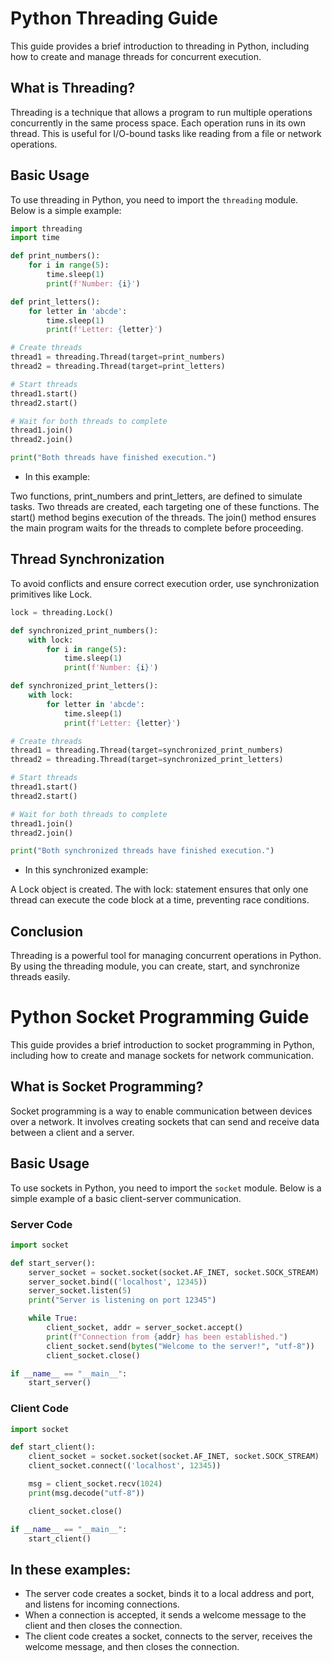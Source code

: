 

# Python Threading Guide

This guide provides a brief introduction to threading in Python, including how to create and manage threads for concurrent execution.

## What is Threading?

Threading is a technique that allows a program to run multiple operations concurrently in the same process space. Each operation runs in its own thread. This is useful for I/O-bound tasks like reading from a file or network operations.

## Basic Usage

To use threading in Python, you need to import the `threading` module. Below is a simple example:

```python
import threading
import time

def print_numbers():
    for i in range(5):
        time.sleep(1)
        print(f'Number: {i}')

def print_letters():
    for letter in 'abcde':
        time.sleep(1)
        print(f'Letter: {letter}')

# Create threads
thread1 = threading.Thread(target=print_numbers)
thread2 = threading.Thread(target=print_letters)

# Start threads
thread1.start()
thread2.start()

# Wait for both threads to complete
thread1.join()
thread2.join()

print("Both threads have finished execution.")
```

- In this example:

Two functions, print_numbers and print_letters, are defined to simulate tasks.
Two threads are created, each targeting one of these functions.
The start() method begins execution of the threads.
The join() method ensures the main program waits for the threads to complete before proceeding.

## Thread Synchronization
To avoid conflicts and ensure correct execution order, use synchronization primitives like Lock.

```python
lock = threading.Lock()

def synchronized_print_numbers():
    with lock:
        for i in range(5):
            time.sleep(1)
            print(f'Number: {i}')

def synchronized_print_letters():
    with lock:
        for letter in 'abcde':
            time.sleep(1)
            print(f'Letter: {letter}')

# Create threads
thread1 = threading.Thread(target=synchronized_print_numbers)
thread2 = threading.Thread(target=synchronized_print_letters)

# Start threads
thread1.start()
thread2.start()

# Wait for both threads to complete
thread1.join()
thread2.join()

print("Both synchronized threads have finished execution.")
```

- In this synchronized example:

A Lock object is created.
The with lock: statement ensures that only one thread can execute the code block at a time, preventing race conditions.

## Conclusion
Threading is a powerful tool for managing concurrent operations in Python. By using the threading module, you can create, start, and synchronize threads easily.



# Python Socket Programming Guide

This guide provides a brief introduction to socket programming in Python, including how to create and manage sockets for network communication.

## What is Socket Programming?

Socket programming is a way to enable communication between devices over a network. It involves creating sockets that can send and receive data between a client and a server.

## Basic Usage

To use sockets in Python, you need to import the `socket` module. Below is a simple example of a basic client-server communication.

### Server Code

```python
import socket

def start_server():
    server_socket = socket.socket(socket.AF_INET, socket.SOCK_STREAM)
    server_socket.bind(('localhost', 12345))
    server_socket.listen(5)
    print("Server is listening on port 12345")

    while True:
        client_socket, addr = server_socket.accept()
        print(f"Connection from {addr} has been established.")
        client_socket.send(bytes("Welcome to the server!", "utf-8"))
        client_socket.close()

if __name__ == "__main__":
    start_server()
```

### Client Code
```python
import socket

def start_client():
    client_socket = socket.socket(socket.AF_INET, socket.SOCK_STREAM)
    client_socket.connect(('localhost', 12345))

    msg = client_socket.recv(1024)
    print(msg.decode("utf-8"))

    client_socket.close()

if __name__ == "__main__":
    start_client()
```

## In these examples:

- The server code creates a socket, binds it to a local address and port, and listens for incoming connections.
- When a connection is accepted, it sends a welcome message to the client and then closes the connection.
- The client code creates a socket, connects to the server, receives the welcome message, and then closes the connection.




